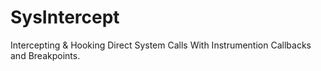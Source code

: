 # SysIntercept
Intercepting &amp; Hooking Direct System Calls With Instrumention Callbacks and Breakpoints.
